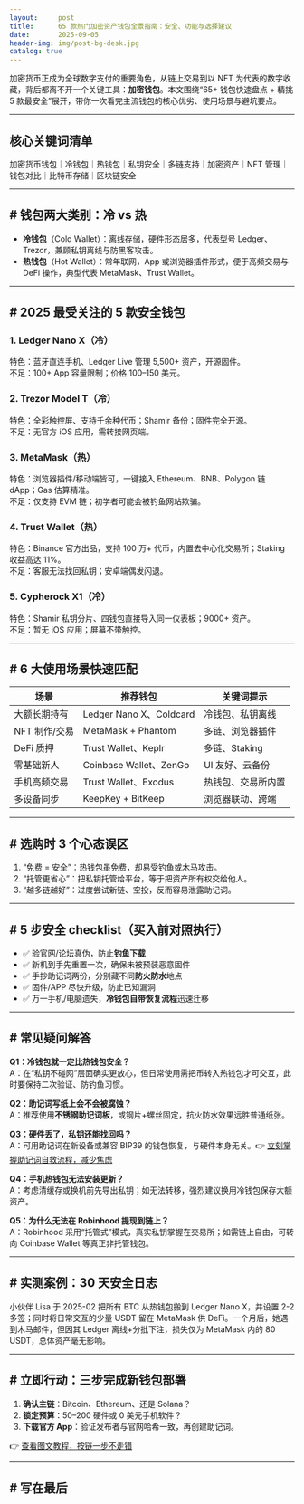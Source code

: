 ```yaml
---
layout:     post
title:      65 款热门加密资产钱包全景指南：安全、功能与选择建议
date:       2025-09-05
header-img: img/post-bg-desk.jpg
catalog: true
---
```


加密货币正成为全球数字支付的重要角色，从链上交易到以 NFT 为代表的数字收藏，背后都离不开一个关键工具：**加密钱包**。本文围绕“65+ 钱包快速盘点 + 精挑 5 款最安全”展开，带你一次看完主流钱包的核心优劣、使用场景与避坑要点。

---

## 核心关键词清单
加密货币钱包｜冷钱包｜热钱包｜私钥安全｜多链支持｜加密资产｜NFT 管理｜钱包对比｜比特币存储｜区块链安全  

---

## # 钱包两大类别：冷 vs 热  
- **冷钱包**（Cold Wallet）：离线存储，硬件形态居多，代表型号 Ledger、Trezor，兼顾私钥离线与防黑客攻击。  
- **热钱包**（Hot Wallet）：常年联网，App 或浏览器插件形式，便于高频交易与 DeFi 操作，典型代表 MetaMask、Trust Wallet。

---

## # 2025 最受关注的 5 款安全钱包  
### 1. Ledger Nano X（冷）  
特色：蓝牙直连手机、Ledger Live 管理 5,500+ 资产，开源固件。  
不足：100+ App 容量限制；价格 100–150 美元。

### 2. Trezor Model T（冷）  
特色：全彩触控屏、支持千余种代币；Shamir 备份；固件完全开源。  
不足：无官方 iOS 应用，需转接网页端。

### 3. MetaMask（热）  
特色：浏览器插件/移动端皆可，一键接入 Ethereum、BNB、Polygon 链 dApp；Gas 估算精准。  
不足：仅支持 EVM 链；初学者可能会被钓鱼网站欺骗。

### 4. Trust Wallet（热）  
特色：Binance 官方出品，支持 100 万+ 代币，内置去中心化交易所；Staking 收益高达 11%。  
不足：客服无法找回私钥；安卓端偶发闪退。

### 5. Cypherock X1（冷）  
特色：Shamir 私钥分片、四钱包直接导入同一仪表板；9000+ 资产。  
不足：暂无 iOS 应用；屏幕不带触控。

---

## # 6 大使用场景快速匹配

| 场景 | 推荐钱包 | 关键词提示 |
|---|---|---|
| 大额长期持有 | Ledger Nano X、Coldcard | 冷钱包、私钥离线 |
| NFT 制作/交易 | MetaMask + Phantom | 多链、浏览器插件 |
| DeFi 质押 | Trust Wallet、Keplr | 多链、Staking |
| 零基础新人 | Coinbase Wallet、ZenGo | UI 友好、云备份 |
| 手机高频交易 | Trust Wallet、Exodus | 热钱包、交易所内置 |
| 多设备同步 | KeepKey + BitKeep | 浏览器联动、跨端 |

---

## # 选购时 3 个心态误区  
1. “免费 = 安全”：热钱包虽免费，却易受钓鱼或木马攻击。  
2. “托管更省心”：把私钥托管给平台，等于把资产所有权交给他人。  
3. “越多链越好”：过度尝试新链、空投，反而容易泄露助记词。

---

## # 5 步安全 checklist（买入前对照执行）  
- ✅ 验官网/论坛真伪，防止**钓鱼下载**  
- ✅ 新机到手先重置一次，确保未被预装恶意固件  
- ✅ 手抄助记词两份，分别藏不同**防火防水**地点  
- ✅ 固件/APP 尽快升级，防止已知漏洞  
- ✅ 万一手机/电脑遗失，**冷钱包自带恢复流程**迅速迁移

---

## # 常见疑问解答  

**Q1：冷钱包就一定比热钱包安全？**  
A：在“私钥不碰网”层面确实更放心，但日常使用需把币转入热钱包才可交互，此时要保持二次验证、防钓鱼习惯。

**Q2：助记词写纸上会不会被腐蚀？**  
A：推荐使用**不锈钢助记词板**，或钢片+螺丝固定，抗火防水效果远胜普通纸张。

**Q3：硬件丢了，私钥还能找回吗？**  
A：可用助记词在新设备或兼容 BIP39 的钱包恢复，与硬件本身无关。👉 [立刻掌握助记词自救流程，减少焦虑](https://okxdog.com/)

**Q4：手机热钱包无法安装更新？**  
A：考虑清缓存或换机前先导出私钥；如无法转移，强烈建议换用冷钱包保存大额资产。

**Q5：为什么无法在 Robinhood 提现到链上？**  
A：Robinhood 采用“托管式”模式，真实私钥掌握在交易所；如需链上自由，可转向 Coinbase Wallet 等真正非托管钱包。

---

## # 实测案例：30 天安全日志  
小伙伴 Lisa 于 2025-02 把所有 BTC 从热钱包搬到 Ledger Nano X，并设置 2-2 多签；同时将日常交互的少量 USDT 留在 MetaMask 供 DeFi。一个月后，她遇到木马邮件，但因其 Ledger 离线+分批下注，损失仅为 MetaMask 内的 80 USDT，总体资产毫无影响。

---

## # 立即行动：三步完成新钱包部署  
1. **确认主链**：Bitcoin、Ethereum、还是 Solana？  
2. **锁定预算**：$50–$200 硬件或 0 美元手机软件？  
3. **下载官方 App**：验证发布者与官网哈希一致，再创建助记词。

👉 [查看图文教程，按链一步不走错](https://okxdog.com/)

---

## # 写在最后